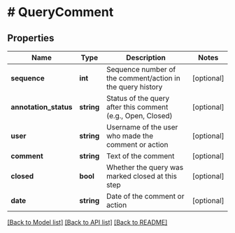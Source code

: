 # # QueryComment

## Properties

Name | Type | Description | Notes
------------ | ------------- | ------------- | -------------
**sequence** | **int** | Sequence number of the comment/action in the query history | [optional]
**annotation_status** | **string** | Status of the query after this comment (e.g., Open, Closed) | [optional]
**user** | **string** | Username of the user who made the comment or action | [optional]
**comment** | **string** | Text of the comment | [optional]
**closed** | **bool** | Whether the query was marked closed at this step | [optional]
**date** | **string** | Date of the comment or action | [optional]

[[Back to Model list]](../../README.md#models) [[Back to API list]](../../README.md#endpoints) [[Back to README]](../../README.md)
